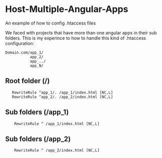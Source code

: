 # Host-Multiple-Angular-Apps
An example of how to config .htaccess files


We faced with projects that have more than one angular apps in their sub folders. This is my experince to how to handle this kind of .htaccess configuration:


    Domain.com/app_1/
               app_2/
               app_../
               app_N/
           
           
           
           
       
## Root folder (/)
       
       RewriteRule ^app_1/. /app_1/index.html [NC,L]
       RewriteRule ^app_2/. /app_2/index.html [NC,L]
           

       
## Sub folders (/app_1)
       
        RewriteRule ^ /app_1/index.html [NC,L]

## Sub folders (/app_2)
       
        RewriteRule ^ /app_2/index.html [NC,L]
           
